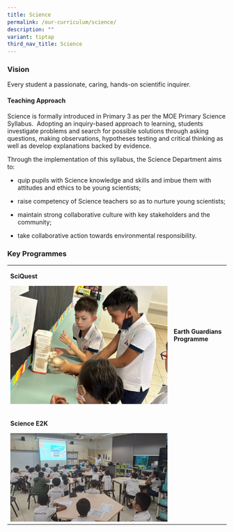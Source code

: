 ```yaml
---
title: Science
permalink: /our-curriculum/science/
description: ""
variant: tiptap
third_nav_title: Science
---
```

<h3><strong>Vision</strong></h3><p>Every student a passionate, caring, hands-on scientific inquirer.</p><h4><strong>Teaching Approach</strong></h4><p>Science is formally introduced in Primary 3 as per the MOE Primary Science Syllabus.&nbsp; Adopting an inquiry-based approach to learning, students investigate problems and search for possible solutions through asking questions, making observations, hypotheses testing and critical thinking as well as develop explanations backed by evidence.</p><p>Through the implementation of this syllabus, the Science Department aims to:</p><ul data-tight="true" class="tight"><li><p>quip pupils with Science knowledge and skills and imbue them with attitudes and ethics to be young scientists;</p></li><li><p>raise competency of Science teachers so as to nurture young scientists;</p></li><li><p>maintain strong collaborative culture with key stakeholders and the community;</p></li><li><p>take collaborative action towards environmental responsibility.</p></li></ul><h3><strong>Key Programmes</strong></h3><p></p><table><tbody><tr><td rowspan="1" colspan="1"><p><strong>SciQuest</strong></p><a class="isomer-image-wrapper" href="/our-curriculum/science/sciquest/"><img style="width: 100%" height="auto" width="100%" alt="" src="/images/Science/Sciupdates__2_.jpg"></a><p></p></td><td rowspan="1" colspan="1"><p><strong>Earth Guardians Programme</strong></p><a class="isomer-image-wrapper" href="/our-curriculum/science/earth-guardians/"><img style="width: 50%;" height="auto" width="100%" alt="" src="/images/Science/Sciupdates__5_.jpg"></a></td></tr><tr><td rowspan="1" colspan="1"><p><strong>Science E2K</strong></p><a class="isomer-image-wrapper" href="/our-curriculum/science/e2k/"><img style="width: 100%" height="auto" width="100%" alt="" src="/images/Science/Sciupdates__3_.jpeg"></a></td><td rowspan="1" colspan="1"><p></p></td></tr></tbody></table><p></p>